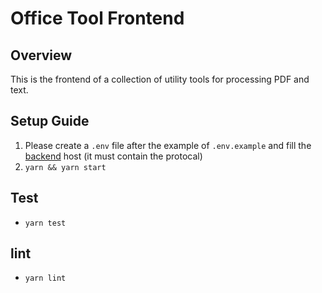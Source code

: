 # Office Tool Frontend

## Overview

This is the frontend of a collection of utility tools for processing PDF and text.

## Setup Guide

1. Please create a `.env` file after the example of `.env.example` and fill the [backend](https://github.com/nachetfalter/office-tool-backend) host (it must contain the protocal)
2. `yarn && yarn start`

## Test

* `yarn test`

## lint

* `yarn lint`
